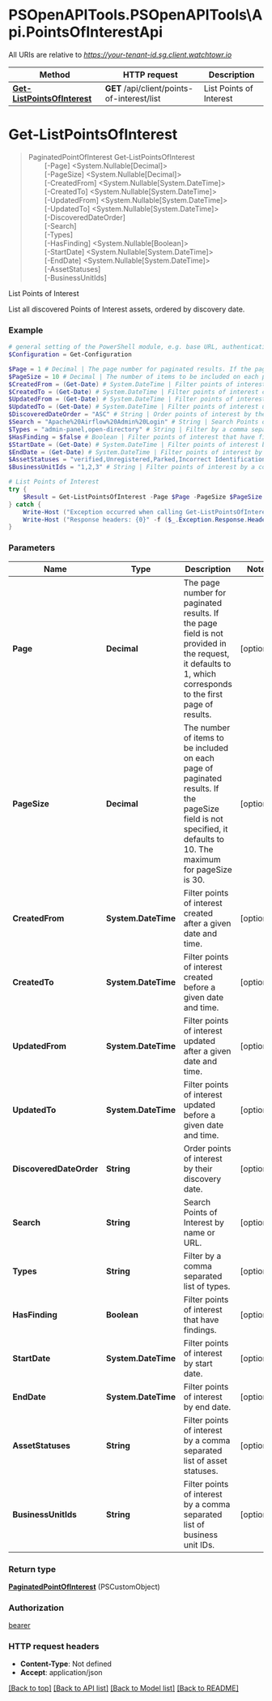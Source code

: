 # PSOpenAPITools.PSOpenAPITools\Api.PointsOfInterestApi

All URIs are relative to *https://your-tenant-id.sg.client.watchtowr.io*

Method | HTTP request | Description
------------- | ------------- | -------------
[**Get-ListPointsOfInterest**](PointsOfInterestApi.md#Get-ListPointsOfInterest) | **GET** /api/client/points-of-interest/list | List Points of Interest


<a id="Get-ListPointsOfInterest"></a>
# **Get-ListPointsOfInterest**
> PaginatedPointOfInterest Get-ListPointsOfInterest<br>
> &nbsp;&nbsp;&nbsp;&nbsp;&nbsp;&nbsp;&nbsp;&nbsp;[-Page] <System.Nullable[Decimal]><br>
> &nbsp;&nbsp;&nbsp;&nbsp;&nbsp;&nbsp;&nbsp;&nbsp;[-PageSize] <System.Nullable[Decimal]><br>
> &nbsp;&nbsp;&nbsp;&nbsp;&nbsp;&nbsp;&nbsp;&nbsp;[-CreatedFrom] <System.Nullable[System.DateTime]><br>
> &nbsp;&nbsp;&nbsp;&nbsp;&nbsp;&nbsp;&nbsp;&nbsp;[-CreatedTo] <System.Nullable[System.DateTime]><br>
> &nbsp;&nbsp;&nbsp;&nbsp;&nbsp;&nbsp;&nbsp;&nbsp;[-UpdatedFrom] <System.Nullable[System.DateTime]><br>
> &nbsp;&nbsp;&nbsp;&nbsp;&nbsp;&nbsp;&nbsp;&nbsp;[-UpdatedTo] <System.Nullable[System.DateTime]><br>
> &nbsp;&nbsp;&nbsp;&nbsp;&nbsp;&nbsp;&nbsp;&nbsp;[-DiscoveredDateOrder] <String><br>
> &nbsp;&nbsp;&nbsp;&nbsp;&nbsp;&nbsp;&nbsp;&nbsp;[-Search] <String><br>
> &nbsp;&nbsp;&nbsp;&nbsp;&nbsp;&nbsp;&nbsp;&nbsp;[-Types] <String><br>
> &nbsp;&nbsp;&nbsp;&nbsp;&nbsp;&nbsp;&nbsp;&nbsp;[-HasFinding] <System.Nullable[Boolean]><br>
> &nbsp;&nbsp;&nbsp;&nbsp;&nbsp;&nbsp;&nbsp;&nbsp;[-StartDate] <System.Nullable[System.DateTime]><br>
> &nbsp;&nbsp;&nbsp;&nbsp;&nbsp;&nbsp;&nbsp;&nbsp;[-EndDate] <System.Nullable[System.DateTime]><br>
> &nbsp;&nbsp;&nbsp;&nbsp;&nbsp;&nbsp;&nbsp;&nbsp;[-AssetStatuses] <String><br>
> &nbsp;&nbsp;&nbsp;&nbsp;&nbsp;&nbsp;&nbsp;&nbsp;[-BusinessUnitIds] <String><br>

List Points of Interest

List all discovered Points of Interest assets, ordered by discovery date.

### Example
```powershell
# general setting of the PowerShell module, e.g. base URL, authentication, etc
$Configuration = Get-Configuration

$Page = 1 # Decimal | The page number for paginated results. If the page field is not provided in the request, it defaults to 1, which corresponds to the first page of results. (optional)
$PageSize = 10 # Decimal | The number of items to be included on each page of paginated results. If the pageSize field is not specified, it defaults to 10. The maximum for pageSize is 30. (optional)
$CreatedFrom = (Get-Date) # System.DateTime | Filter points of interest created after a given date and time. (optional)
$CreatedTo = (Get-Date) # System.DateTime | Filter points of interest created before a given date and time. (optional)
$UpdatedFrom = (Get-Date) # System.DateTime | Filter points of interest updated after a given date and time. (optional)
$UpdatedTo = (Get-Date) # System.DateTime | Filter points of interest updated before a given date and time. (optional)
$DiscoveredDateOrder = "ASC" # String | Order points of interest by their discovery date. (optional)
$Search = "Apache%20Airflow%20Admin%20Login" # String | Search Points of Interest by name or URL. (optional)
$Types = "admin-panel,open-directory" # String | Filter by a comma separated list of types. (optional)
$HasFinding = $false # Boolean | Filter points of interest that have findings. (optional)
$StartDate = (Get-Date) # System.DateTime | Filter points of interest by start date. (optional)
$EndDate = (Get-Date) # System.DateTime | Filter points of interest by end date. (optional)
$AssetStatuses = "verified,Unregistered,Parked,Incorrect Identification,pending,VerifiedOutOfScope,VerifiedReducedAttack,Tracked,CDN,Hanging Cloud IP,VerifiedHoneypot,Third Party" # String | Filter points of interest by a comma separated list of asset statuses. (optional)
$BusinessUnitIds = "1,2,3" # String | Filter points of interest by a comma separated list of business unit IDs. (optional)

# List Points of Interest
try {
    $Result = Get-ListPointsOfInterest -Page $Page -PageSize $PageSize -CreatedFrom $CreatedFrom -CreatedTo $CreatedTo -UpdatedFrom $UpdatedFrom -UpdatedTo $UpdatedTo -DiscoveredDateOrder $DiscoveredDateOrder -Search $Search -Types $Types -HasFinding $HasFinding -StartDate $StartDate -EndDate $EndDate -AssetStatuses $AssetStatuses -BusinessUnitIds $BusinessUnitIds
} catch {
    Write-Host ("Exception occurred when calling Get-ListPointsOfInterest: {0}" -f ($_.ErrorDetails | ConvertFrom-Json))
    Write-Host ("Response headers: {0}" -f ($_.Exception.Response.Headers | ConvertTo-Json))
}
```

### Parameters

Name | Type | Description  | Notes
------------- | ------------- | ------------- | -------------
 **Page** | **Decimal**| The page number for paginated results. If the page field is not provided in the request, it defaults to 1, which corresponds to the first page of results. | [optional] 
 **PageSize** | **Decimal**| The number of items to be included on each page of paginated results. If the pageSize field is not specified, it defaults to 10. The maximum for pageSize is 30. | [optional] 
 **CreatedFrom** | **System.DateTime**| Filter points of interest created after a given date and time. | [optional] 
 **CreatedTo** | **System.DateTime**| Filter points of interest created before a given date and time. | [optional] 
 **UpdatedFrom** | **System.DateTime**| Filter points of interest updated after a given date and time. | [optional] 
 **UpdatedTo** | **System.DateTime**| Filter points of interest updated before a given date and time. | [optional] 
 **DiscoveredDateOrder** | **String**| Order points of interest by their discovery date. | [optional] 
 **Search** | **String**| Search Points of Interest by name or URL. | [optional] 
 **Types** | **String**| Filter by a comma separated list of types. | [optional] 
 **HasFinding** | **Boolean**| Filter points of interest that have findings. | [optional] 
 **StartDate** | **System.DateTime**| Filter points of interest by start date. | [optional] 
 **EndDate** | **System.DateTime**| Filter points of interest by end date. | [optional] 
 **AssetStatuses** | **String**| Filter points of interest by a comma separated list of asset statuses. | [optional] 
 **BusinessUnitIds** | **String**| Filter points of interest by a comma separated list of business unit IDs. | [optional] 

### Return type

[**PaginatedPointOfInterest**](PaginatedPointOfInterest.md) (PSCustomObject)

### Authorization

[bearer](../README.md#bearer)

### HTTP request headers

 - **Content-Type**: Not defined
 - **Accept**: application/json

[[Back to top]](#) [[Back to API list]](../README.md#documentation-for-api-endpoints) [[Back to Model list]](../README.md#documentation-for-models) [[Back to README]](../README.md)

